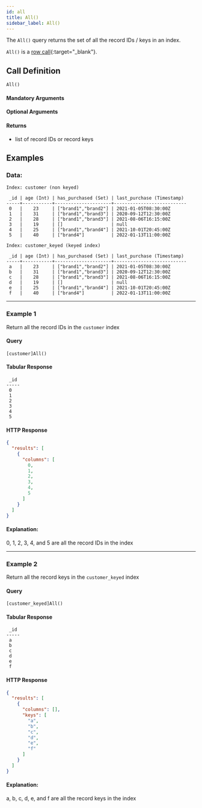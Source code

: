```yaml
---
id: all
title: All()
sidebar_label: All()
---
```


The `All()` query returns the set of all the record IDs / keys in an index.

`All()` is a [row call](/data-querying/pql#row-calls){:target="_blank"}.

## Call Definition

```pql
All()
```

#### Mandatory Arguments
#### Optional Arguments
#### Returns
- list of record IDs or record keys
    
## Examples

### Data:

```
Index: customer (non keyed)

 _id | age (Int) | has_purchased (Set) | last_purchase (Timestamp)
-----+-----------+---------------------+---------------------------
 0   |    23     | ["brand1","brand2"] | 2021-01-05T08:30:00Z
 1   |    31     | ["brand1","brand3"] | 2020-09-12T12:30:00Z
 2   |    28     | ["brand1","brand3"] | 2021-08-06T16:15:00Z
 3   |    19     | []                  | null
 4   |    25     | ["brand1","brand4"] | 2021-10-01T20:45:00Z
 5   |    40     | ["brand4"]          | 2022-01-13T11:00:00Z

Index: customer_keyed (keyed index)

 _id | age (Int) | has_purchased (Set) | last_purchase (Timestamp)
-----+-----------+---------------------+---------------------------
 a   |    23     | ["brand1","brand2"] | 2021-01-05T08:30:00Z
 b   |    31     | ["brand1","brand3"] | 2020-09-12T12:30:00Z
 c   |    28     | ["brand1","brand3"] | 2021-08-06T16:15:00Z
 d   |    19     | []                  | null
 e   |    25     | ["brand1","brand4"] | 2021-10-01T20:45:00Z
 f   |    40     | ["brand4"]          | 2022-01-13T11:00:00Z
```
-----------------------------------------------------------------------
### Example 1
Return all the record IDs in the `customer` index 

#### Query
```
[customer]All()
```
#### Tabular Response
```
 _id
-----
 0
 1
 2
 3
 4
 5
```
#### HTTP Response
```json
{
  "results": [
    {
      "columns": [
        0,
        1,
        2,
        3,
        4,
        5
      ]
    }
  ]
}
```
#### Explanation:
0, 1, 2, 3, 4, and 5 are all the record IDs in the index


---
### Example 2
Return all the record keys in the `customer_keyed` index

#### Query
```
[customer_keyed]All()
```
#### Tabular Response
```
 _id
-----
 a
 b
 c
 d
 e
 f
```
#### HTTP Response
```json
{
  "results": [
    {
      "columns": [],
      "keys": [
        "a",
        "b",
        "c",
        "d",
        "e",
        "f"
      ]
    }
  ]
}
```
#### Explanation:
a, b, c, d, e, and f are all the record keys in the index
